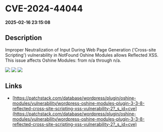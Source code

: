# CVE-2024-44044

**2025-02-16 23:15:08**

## Description
Improper Neutralization of Input During Web Page Generation ('Cross-site Scripting') vulnerability in NotFound Oshine Modules allows Reflected XSS. This issue affects Oshine Modules: from n/a through n/a.

![](https://img.shields.io/static/v1?label=Score&message=7.1&color=red)
![](https://img.shields.io/static/v1?label=Severity&message=HIGH&color=red)
![](https://img.shields.io/static/v1?label=CWE&message=XSS&color=green)

## Links
- [https://patchstack.com/database/wordpress/plugin/oshine-modules/vulnerability/wordpress-oshine-modules-plugin-3-3-8-reflected-cross-site-scripting-xss-vulnerability-2?_s_id=cve](https://patchstack.com/database/wordpress/plugin/oshine-modules/vulnerability/wordpress-oshine-modules-plugin-3-3-8-reflected-cross-site-scripting-xss-vulnerability-2?_s_id=cve)
